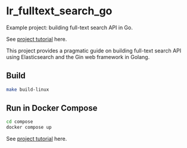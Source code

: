 # lr_fulltext_search_go

Example project: building full-text search API in Go.

See [project tutorial](https://www.literank.com/project/21/intro) here.

This project provides a pragmatic guide on building full-text search API using Elasticsearch and the Gin web framework in Golang.

## Build

```bash
make build-linux
```

## Run in Docker Compose

```bash
cd compose
docker compose up
```

See [project tutorial](https://www.literank.com/project/21/intro) here.
